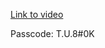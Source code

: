 [Link to video](https://ucsd.zoom.us/rec/share/R-CNZDTgW6CIQP9C8GmIf5zkpxEl2duEI61Ra6CFxnzCw6F15TD4UOzXJ19bdZLy.pH7Y5gdlnAAmOAWY?startTime=1748216148000)

Passcode: T.U.8#0K
